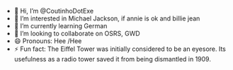 - 👋 Hi, I’m @CoutinhoDotExe
- 👀 I’m interested in Michael Jackson, if annie is ok and billie jean
- 🌱 I’m currently learning German
- 💞️ I’m looking to collaborate on OSRS, GWD
- 😄 Pronouns: Hee /Hee
- ⚡ Fun fact: The Eiffel Tower was initially considered to be an eyesore. Its usefulness as a radio tower saved it from being dismantled in 1909.

<!---
CoutinhoDotExe/CoutinhoDotExe is a ✨ special ✨ repository because its `README.md` (this file) appears on your GitHub profile.
You can click the Preview link to take a look at your changes.
--->
